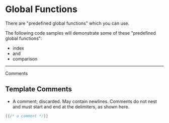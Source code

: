 # Global Functions

There are "predefined global functions" which you can use.

The following code samples will demonstrate some of these "predefined global functions":

* index
* and
* comparison

---

Comments

## Template Comments

* A comment; discarded. May contain newlines. Comments do not nest and must start and end at the delimiters, as shown here.

```Go
{{/* a comment */}}
```
